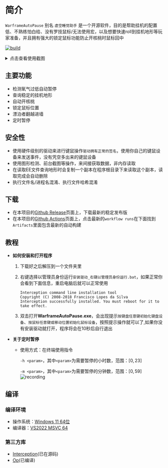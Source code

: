 简介
======
```WarframeAutoPause``` 别名 ```虚空睡觉助手``` 是一个开源软件，目的是帮助挂机的配置低、不熟练怕白给、没有罗技鼠标/无法使用宏，以及想要快速roll到挂机地形等玩家准备，并且拥有强大的锁定鼠标功能防止开核桃时鼠标回中

[![build](https://github.com/woruteyqi/WarframeAutoPause/actions/workflows/msbuild.yml/badge.svg)](https://github.com/woruteyqi/WarframeAutoPause/actions/workflows/msbuild.yml)
<details> <summary>点击查看使用截图</summary>
  
![image](https://github.com/woruteyqi/WarframeAutoPause/assets/20475872/71299979-419e-4f68-9591-222d17cb565e)

![image](https://github.com/woruteyqi/WarframeAutoPause/assets/20475872/c7d83e6d-f693-47fb-9341-1cb687250afb)

![image](https://github.com/woruteyqi/WarframeAutoPause/assets/20475872/4a728d6e-2fc5-4bfe-94bf-8d09720098a9)
   
</details>

## 主要功能
- 检测氧气过低自动暂停
- 查询稳定的挂机地形
- 自动开核桃
- 锁定鼠标位置
- 漂泊者翻越进墙
- 定时暂停

## 安全性
- 使用硬件级别的驱动来进行键鼠操作```驱动拥有正常的签名```，使用你自己的键鼠设备来发送事件，没有凭空多出来的键鼠设备
- 使用图形检测、前台截图等操作，来间接获取数据，非内存读取
- 在读取EE文件查询地形时会复制一个副本在程序根目录下来读取这个副本，读取完成会自动删除
- 执行文件名/进程名混淆、执行文件哈希混淆

## 下载
- 在本项目的[Github Release](https://github.com/woruteyqi/WarframeAutoPause/releases)页面上，下载最新的稳定发布版
- 在本项目的[Github Actions](https://github.com/woruteyqi/WarframeAutoPause/actions)页面上，点击最新的```workflow runs```在下面找到```Artifacts```里面包含最新的自动构建

## 教程 
- **如何安装和打开程序**
    1. 下载好之后解压到一个文件夹里
    2. 右键选择以管理员身份运行`安装驱动_右键以管理员身份运行.bat`，如果正常你会看到下面信息，重启电脑后就可以正常使用
    
        ```
        Interception command line installation tool
        Copyright (C) 2008-2018 Francisco Lopes da Silva
        Interception successfully installed. You must reboot for it to take effect.
        ```
    
    3. 双击打开**WarframeAutoPause.exe**，会出现提示`按键盘任意键初始化键盘设备`、`按鼠标任意键或移动位置初始化鼠标设备`，按照提示操作就可以了,如果你没有安装驱动就打开，程序将会在10秒后自行退出

- **关于定时暂停**
  - 使用方式：在终端使用指令
 
    `-h <param>`，其中`<param>`为需要暂停的小时数，范围：$`[0,23]`$
    
    `-m <param>`，其中`<param>`为需要暂停的分钟数，范围：$`[0,59]`$
  ![recording](https://github.com/woruteyqi/WarframeAutoPause/assets/20475872/224e63ae-348a-46a5-9f0e-8f696cc9aa3c)


## 编译
### 编译环境
* 操作系统：[Windows 11 64位](https://www.microsoft.com/zh-cn/software-download/windows11/)
* 编译器：[VS2022 MSVC 64](https://visualstudio.microsoft.com/zh-hans/vs/)
### 第三方库
* [Interception](https://github.com/oblitum/Interception)(已在源码)
* [Op](https://github.com/WallBreaker2/op)(已编译)
